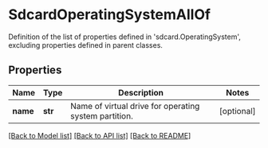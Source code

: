 # SdcardOperatingSystemAllOf

Definition of the list of properties defined in 'sdcard.OperatingSystem', excluding properties defined in parent classes.
## Properties
Name | Type | Description | Notes
------------ | ------------- | ------------- | -------------
**name** | **str** | Name of virtual drive for operating system partition. | [optional] 

[[Back to Model list]](../README.md#documentation-for-models) [[Back to API list]](../README.md#documentation-for-api-endpoints) [[Back to README]](../README.md)


